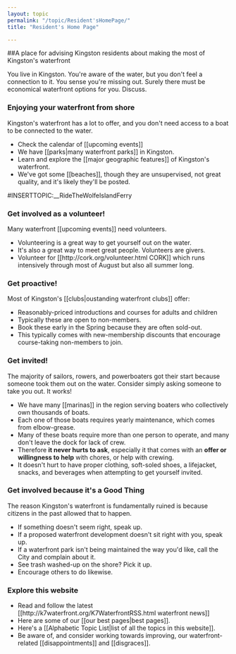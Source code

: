 ```yaml
---
layout: topic
permalink: "/topic/Resident'sHomePage/"
title: "Resident's Home Page"

---
```


##A place for advising Kingston residents about making the most of Kingston's waterfront
<div class="context">
You live in Kingston.  You're aware of the water, but you don't feel a connection to it.  You sense you're missing out.
Surely there must be economical waterfront options for you. Discuss.
</div>
<h3>Enjoying your waterfront from shore</h3>
Kingston's waterfront has a lot to offer, and you don't need access to a boat to be connected to the water.
<ul>
<li> Check the calendar of [[upcoming events]]
<li> We have [[parks|many waterfront parks]] in Kingston.
<li> Learn and explore the [[major geographic features]] of Kingston's waterfront.
<li> We've got some [[beaches]], though they are unsupervised, not great quality, and it's likely they'll be posted.
</ul>
#INSERTTOPIC:__RideTheWolfeIslandFerry

<h3>Get involved as a volunteer!</h3>
Many waterfront [[upcoming events]] need volunteers.
  <ul>
  <li> Volunteering is a great way to get yourself out on the water.
  <li> It's also a great way to meet great people.  Volunteers are givers.
  <li> Volunteer for [[http://cork.org/volunteer.html CORK]] which runs intensively through most of August but also all summer long.
  </ul>

<h3>Get proactive!</h3>
Most of Kingston's [[clubs|oustanding waterfront clubs]] offer:
  <ul>
  <li> Reasonably-priced introductions and courses for adults and children
  <li> Typically these are open to non-members.
  <li> Book these early in the Spring because they are often sold-out.
  <li> This typically comes with new-membership discounts that encourage course-taking non-members to join.
  </ul>

<h3>Get invited!</h3>
The majority of sailors, rowers, and powerboaters got their start because someone took them out on the water.  Consider simply asking someone to take you out.  It works!
<ul>
<li> We have many [[marinas]] in the region serving boaters who collectively own thousands of boats.
<li> Each one of those boats requires yearly maintenance, which comes from elbow-grease.
<li> Many of these boats require more than one person to operate, and many don't leave the dock for lack of crew.
<li> Therefore <strong>it never hurts to ask</strong>, especially it that comes with an <strong>offer or willingness to help</strong> with chores, or help with crewing.
<li> It doesn't hurt to have proper clothing, soft-soled shoes, a lifejacket, snacks, and beverages when attempting to get yourself invited.
</ul>

<h3>Get involved because it's a Good Thing</h3>
The reason Kingston's waterfront is fundamentally ruined is because citizens in the past allowed that to happen.
<ul>
<li> If something doesn't seem right, speak up.
<li> If a proposed waterfront development doesn't sit right with you, speak up.
<li> If a waterfront park isn't being maintained the way you'd like, call the City and complain about it.
<li> See trash washed-up on the shore?  Pick it up.
<li> Encourage others to do likewise.
</ul>

<h3>Explore this website</h3>
<ul>
<li> Read and follow the latest [[http://k7waterfront.org/K7WaterfrontRSS.html waterfront news]]
<li> Here are some of our [[our best pages|best pages]].
<li> Here's a [[Alphabetic Topic List|list of all the topics in this website]].
<li> Be aware of, and consider working towards improving, our waterfront-related [[disappointments]] and [[disgraces]].
</ul>



